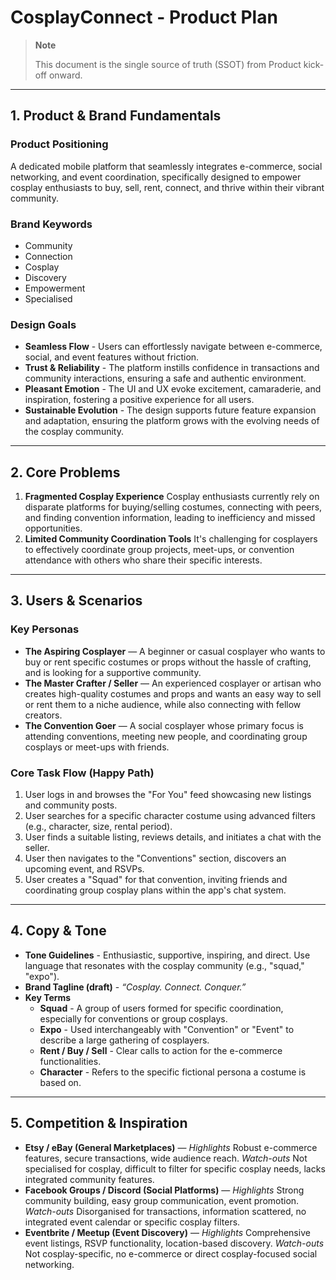 # CosplayConnect - Product Plan

> **Note**
>
>
> This document is the single source of truth (SSOT) from Product kick-off onward.
>

---

## 1. Product & Brand Fundamentals

### Product Positioning
A dedicated mobile platform that seamlessly integrates e-commerce, social networking, and event coordination, specifically designed to empower cosplay enthusiasts to buy, sell, rent, connect, and thrive within their vibrant community.

### Brand Keywords

- Community
- Connection
- Cosplay
- Discovery
- Empowerment
- Specialised

### Design Goals

- **Seamless Flow** - Users can effortlessly navigate between e-commerce, social, and event features without friction.
- **Trust & Reliability** - The platform instills confidence in transactions and community interactions, ensuring a safe and authentic environment.
- **Pleasant Emotion** - The UI and UX evoke excitement, camaraderie, and inspiration, fostering a positive experience for all users.
- **Sustainable Evolution** - The design supports future feature expansion and adaptation, ensuring the platform grows with the evolving needs of the cosplay community.

---

## 2. Core Problems

1. **Fragmented Cosplay Experience**
   Cosplay enthusiasts currently rely on disparate platforms for buying/selling costumes, connecting with peers, and finding convention information, leading to inefficiency and missed opportunities.
2. **Limited Community Coordination Tools**
   It's challenging for cosplayers to effectively coordinate group projects, meet-ups, or convention attendance with others who share their specific interests.

---

## 3. Users & Scenarios

### Key Personas

- **The Aspiring Cosplayer** — A beginner or casual cosplayer who wants to buy or rent specific costumes or props without the hassle of crafting, and is looking for a supportive community.
- **The Master Crafter / Seller** — An experienced cosplayer or artisan who creates high-quality costumes and props and wants an easy way to sell or rent them to a niche audience, while also connecting with fellow creators.
- **The Convention Goer** — A social cosplayer whose primary focus is attending conventions, meeting new people, and coordinating group cosplays or meet-ups with friends.

### Core Task Flow (Happy Path)

1. User logs in and browses the "For You" feed showcasing new listings and community posts.
2. User searches for a specific character costume using advanced filters (e.g., character, size, rental period).
3. User finds a suitable listing, reviews details, and initiates a chat with the seller.
4. User then navigates to the "Conventions" section, discovers an upcoming event, and RSVPs.
5. User creates a "Squad" for that convention, inviting friends and coordinating group cosplay plans within the app's chat system.

---

## 4. Copy & Tone

- **Tone Guidelines** - Enthusiastic, supportive, inspiring, and direct. Use language that resonates with the cosplay community (e.g., "squad," "expo").
- **Brand Tagline (draft)** - *“Cosplay. Connect. Conquer.”*
- **Key Terms**
    - **Squad** - A group of users formed for specific coordination, especially for conventions or group cosplays.
    - **Expo** - Used interchangeably with "Convention" or "Event" to describe a large gathering of cosplayers.
    - **Rent / Buy / Sell** - Clear calls to action for the e-commerce functionalities.
    - **Character** - Refers to the specific fictional persona a costume is based on.

---

## 5. Competition & Inspiration

- **Etsy / eBay (General Marketplaces)** — *Highlights* Robust e-commerce features, secure transactions, wide audience reach. *Watch-outs* Not specialised for cosplay, difficult to filter for specific cosplay needs, lacks integrated community features.
- **Facebook Groups / Discord (Social Platforms)** — *Highlights* Strong community building, easy group communication, event promotion. *Watch-outs* Disorganised for transactions, information scattered, no integrated event calendar or specific cosplay filters.
- **Eventbrite / Meetup (Event Discovery)** — *Highlights* Comprehensive event listings, RSVP functionality, location-based discovery. *Watch-outs* Not cosplay-specific, no e-commerce or direct cosplay-focused social networking.